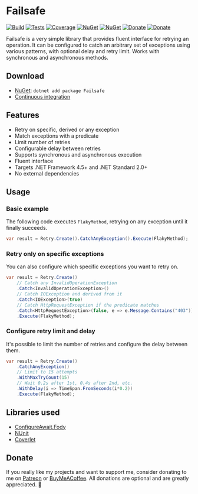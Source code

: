 # Failsafe

[![Build](https://img.shields.io/appveyor/ci/Tyrrrz/Failsafe/master.svg)](https://ci.appveyor.com/project/Tyrrrz/Failsafe/branch/master)
[![Tests](https://img.shields.io/appveyor/tests/Tyrrrz/Failsafe/master.svg)](https://ci.appveyor.com/project/Tyrrrz/Failsafe/branch/master/tests)
[![Coverage](https://img.shields.io/codecov/c/gh/Tyrrrz/Failsafe/master.svg)](https://codecov.io/gh/Tyrrrz/Failsafe)
[![NuGet](https://img.shields.io/nuget/v/Failsafe.svg)](https://nuget.org/packages/Failsafe)
[![NuGet](https://img.shields.io/nuget/dt/Failsafe.svg)](https://nuget.org/packages/Failsafe)
[![Donate](https://img.shields.io/badge/patreon-donate-yellow.svg)](https://patreon.com/tyrrrz)
[![Donate](https://img.shields.io/badge/buymeacoffee-donate-yellow.svg)](https://buymeacoffee.com/tyrrrz)

Failsafe is a very simple library that provides fluent interface for retrying an operation. It can be configured to catch an arbitrary set of exceptions using various patterns, with optional delay and retry limit. Works with synchronous and asynchronous methods.

## Download

- [NuGet](https://nuget.org/packages/Failsafe): `dotnet add package Failsafe`
- [Continuous integration](https://ci.appveyor.com/project/Tyrrrz/Failsafe)

## Features

- Retry on specific, derived or any exception
- Match exceptions with a predicate
- Limit number of retries
- Configurable delay between retries
- Supports synchronous and asynchronous execution
- Fluent interface
- Targets .NET Framework 4.5+ and .NET Standard 2.0+
- No external dependencies

## Usage

### Basic example

The following code executes `FlakyMethod`, retrying on any exception until it finally succeeds.

```c#
var result = Retry.Create().CatchAnyException().Execute(FlakyMethod);
```

### Retry only on specific exceptions

You can also configure which specific exceptions you want to retry on.

```c#
var result = Retry.Create()
    // Catch any InvalidOperationException
    .Catch<InvalidOperationException>()
    // Catch IOException and derived from it
    .Catch<IOException>(true)
    // Catch HttpRequestException if the predicate matches
    .Catch<HttpRequestException>(false, e => e.Message.Contains("403"))
    .Execute(FlakyMethod);
```

### Configure retry limit and delay

It's possible to limit the number of retries and configure the delay between them.

```c#
var result = Retry.Create()
    .CatchAnyException()
    // Limit to 15 attempts
    .WithMaxTryCount(15)
    // Wait 0.2s after 1st, 0.4s after 2nd, etc.
    .WithDelay(i => TimeSpan.FromSeconds(i*0.2))
    .Execute(FlakyMethod);
```

## Libraries used

- [ConfigureAwait.Fody](https://github.com/Fody/ConfigureAwait)
- [NUnit](https://github.com/nunit/nunit)
- [Coverlet](https://github.com/tonerdo/coverlet)

## Donate

If you really like my projects and want to support me, consider donating to me on [Patreon](https://patreon.com/tyrrrz) or [BuyMeACoffee](https://buymeacoffee.com/tyrrrz). All donations are optional and are greatly appreciated. 🙏